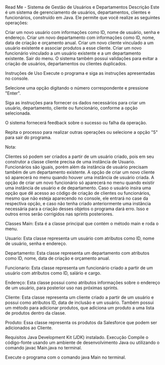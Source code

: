 Read Me - Sistema de Gestão de Usuários e Departamentos
Descrição
Este é um sistema de gerenciamento de usuários, departamentos, clientes e funcionários, construído em Java. Ele permite que você realize as seguintes operações:

Criar um novo usuário com informações como ID, nome de usuário, senha e endereço.
Criar um novo departamento com informações como ID, nome, data de criação e orçamento anual.
Criar um novo cliente vinculado a um usuário existente e associar produtos a esse cliente.
Criar um novo funcionário vinculado a um usuário existente e a um departamento existente.
Sair do menu.
O sistema também possui validações para evitar a criação de usuários, departamentos ou clientes duplicados.

Instruções de Uso
Execute o programa e siga as instruções apresentadas no console.

Selecione uma opção digitando o número correspondente e pressione "Enter".

Siga as instruções para fornecer os dados necessários para criar um usuário, departamento, cliente ou funcionário, conforme a opção selecionada.

O sistema fornecerá feedback sobre o sucesso ou falha da operação.

Repita o processo para realizar outras operações ou selecione a opção "5" para sair do programa.

Nota:

Clientes só podem ser criados a partir de um usuário criado, pois em seu construtor a classe cliente precisa de uma instância de Usuario.
Funcionários são iguais, porém além da instância de usuário precisam também de um departamento existente.
A opção de criar um novo cliente só aparecerá no menu quando houver uma instância de usuário criada. A opção de criar um novo funcionário só aparecerá no menu quando existir uma instância de usuário e de departamento.
Caso o usuário insira uma opção que dê acesso ao código de criação de clientes ou funcionários, mesmo que não esteja aparecendo no console, ele entrará no case da respectiva opção, e caso não tenha criado anteriormente uma instância necessária para a criação desses objetos o programa dará erro. Isso e outros erros serão corrigidos nas sprints posteriores.

Classes
Main: Esta é a classe principal que contém o método main e roda o menu.

Usuario: Esta classe representa um usuário com atributos como ID, nome de usuário, senha e endereço.

Departamento: Esta classe representa um departamento com atributos como ID, nome, data de criação e orçamento anual.

Funcionario: Esta classe representa um funcionário criado a partir de um usuário com atributos como ID, salário e cargo.

Endereço: Esta classe possui como atributos informações sobre o endereço de um usuário, para posterior uso nas próximas sprints.

Cliente: Esta classe representa um cliente criado a partir de um usuário e possui como atributos ID, data de inclusão e um usuário. Também possui um método para adicionar produtos, que adiciona um produto a uma lista de produtos dentro da classe.

Produto: Essa classe representa os produtos da Salesforce que podem ser adicionados ao Cliente.

Requisitos
Java Development Kit (JDK) instalado.
Execução
Compile o código-fonte usando um ambiente de desenvolvimento Java ou utilizando o comando javac Main.java no terminal.

Execute o programa com o comando java Main no terminal.
